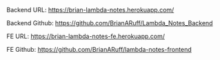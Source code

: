 Backend URL: https://brian-lambda-notes.herokuapp.com/

Backend Github: https://github.com/BrianARuff/Lambda_Notes_Backend

FE URL: https://brian-lambda-notes-fe.herokuapp.com/

FE Github: https://github.com/BrianARuff/lambda-notes-frontend
